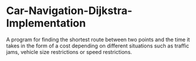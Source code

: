# Car-Navigation-Dijkstra-Implementation
A program for finding the shortest route between two points and the time it takes in the form of a cost depending on different situations such as traffic jams, vehicle size restrictions or speed restrictions.

